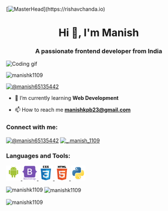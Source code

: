 [![MasterHead](https://1.bp.blogspot.com/-7A4WynwLsM...)](https://rishavchanda.io)
<h1 align="center">Hi 👋, I'm Manish</h1>

<h3 align="center">A passionate frontend developer from India</h3>

<img src="https://miro.medium.com/max/1360/0*7Q3yvSIv_t0ioJ-Z.gif" alt="Coding gif">


<p align="left"> <img src="https://komarev.com/ghpvc/?username=manishk1109&label=Profile%20views&color=0e75b6&style=flat" alt="manishk1109" /> </p>

<p align="left"> <a href="https://twitter.com/@manish65135442" target="blank"><img src="https://img.shields.io/twitter/follow/@manish65135442?logo=twitter&style=for-the-badge" alt="@manish65135442" /></a> </p>

- 🌱 I’m currently learning **Web Development**

- 📫 How to reach me **manishkpb23@gmail.com**

<h3 align="left">Connect with me:</h3>
<p align="left">
<a href="https://twitter.com/@manish65135442" target="blank"><img align="center" src="https://raw.githubusercontent.com/rahuldkjain/github-profile-readme-generator/master/src/images/icons/Social/twitter.svg" alt="@manish65135442" height="30" width="40" /></a>
<a href="https://instagram.com/_.manish_1109" target="blank"><img align="center" src="https://raw.githubusercontent.com/rahuldkjain/github-profile-readme-generator/master/src/images/icons/Social/instagram.svg" alt="_.manish_1109" height="30" width="40" /></a>
</p>

<h3 align="left">Languages and Tools:</h3>
<p align="left"> <a href="https://developer.android.com" target="_blank" rel="noreferrer"> <img src="https://raw.githubusercontent.com/devicons/devicon/master/icons/android/android-original-wordmark.svg" alt="android" width="40" height="40"/> </a> <a href="https://getbootstrap.com" target="_blank" rel="noreferrer"> <img src="https://raw.githubusercontent.com/devicons/devicon/master/icons/bootstrap/bootstrap-plain-wordmark.svg" alt="bootstrap" width="40" height="40"/> </a> <a href="https://www.w3schools.com/css/" target="_blank" rel="noreferrer"> <img src="https://raw.githubusercontent.com/devicons/devicon/master/icons/css3/css3-original-wordmark.svg" alt="css3" width="40" height="40"/> </a> <a href="https://www.w3.org/html/" target="_blank" rel="noreferrer"> <img src="https://raw.githubusercontent.com/devicons/devicon/master/icons/html5/html5-original-wordmark.svg" alt="html5" width="40" height="40"/> </a> <a href="https://www.python.org" target="_blank" rel="noreferrer"> <img src="https://raw.githubusercontent.com/devicons/devicon/master/icons/python/python-original.svg" alt="python" width="40" height="40"/> </a> </p>

<p><img align="left" src="https://github-readme-stats.vercel.app/api/top-langs?username=manishk1109&show_icons=true&locale=en&layout=compact" alt="manishk1109" /></p>

<p>&nbsp;<img align="center" src="https://github-readme-stats.vercel.app/api?username=manishk1109&show_icons=true&locale=en" alt="manishk1109" /></p>

<p><img align="center" src="https://github-readme-streak-stats.herokuapp.com/?user=manishk1109&" alt="manishk1109" /></p>
